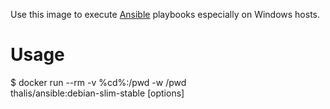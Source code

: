 Use this image to execute [Ansible](http://docs.ansible.com) playbooks especially on Windows hosts.

# Usage

 $ docker run --rm -v %cd%:/pwd -w /pwd \
    thalis/ansible:debian-slim-stable <host-pattern> [options]
